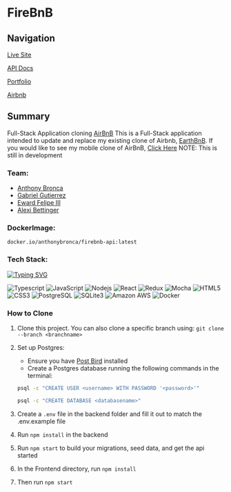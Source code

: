 # FireBnB

## Navigation
[Live Site](https://firebnb-api.onrender.com)

[API Docs](https://github.com/AnthonyBronca/FireBnB/wiki)

[Portfolio](https://anthonybronca.github.io/anthony_portfolio/)

[Airbnb](https://www.airbnb.com/)


## Summary
Full-Stack Application cloning [AirBnB](https://www.airbnb.com/)
This is a Full-Stack application intended to update and replace my existing clone of Airbnb, [EarthBnB](https://github.com/AnthonyBronca/EarthBnB).
If you would like to see my mobile clone of AirBnB, [Click Here](https://github.com/AnthonyBronca/EarthBnB-mobile) NOTE: This is still in development


### Team: 
- [Anthony Bronca](https://github.com/AnthonyBronca)
- [Gabriel Gutierrez](https://github.com/optimumars)
- [Eward Felipe III](https://github.com/E-F-III)
- [Alexi Bettinger](https://github.com/OGAlexi)

### DockerImage:
`docker.io/anthonybronca/firebnb-api:latest`

### Tech Stack:
[![Typing SVG](https://readme-typing-svg.demolab.com?font=Fira+Code&pause=500&color=007acc&width=435&lines=TypeScript;Express;Sequelize;React;Redux;PostgreSQL;SQLite3;Docker;HTML5;CSS3)](https://git.io/typing-svg)

![Typescript](https://img.shields.io/badge/TypeScript-007ACC?style=for-the-badge&logo=typescript&logoColor=white)
![JavaScript](https://img.shields.io/badge/JavaScript-323330?style=for-the-badge&logo=javascript&logoColor=F7DF1E)
![Nodejs](https://img.shields.io/badge/Node.js-43853D?style=for-the-badge&logo=node.js&logoColor=white)
![React](	https://img.shields.io/badge/React-20232A?style=for-the-badge&logo=react&logoColor=61DAFB)
![Redux](https://img.shields.io/badge/Redux-593D88?style=for-the-badge&logo=redux&logoColor=white)
![Mocha](https://img.shields.io/badge/mocha.js-323330?style=for-the-badge&logo=mocha&logoColor=Brown)
![HTML5](https://img.shields.io/badge/HTML5-E34F26?style=for-the-badge&logo=html5&logoColor=white)
![CSS3](https://img.shields.io/badge/CSS3-1572B6?style=for-the-badge&logo=css3&logoColor=white)
![PostgreSQL](https://img.shields.io/badge/PostgreSQL-316192?style=for-the-badge&logo=postgresql&logoColor=white)
![SQLite3](https://img.shields.io/badge/SQLite3-00000F?style=for-the-badge&logo=sqlite3&logoColor=white)
![Amazon AWS](https://img.shields.io/badge/Amazon_AWS-232F3E?style=for-the-badge&logo=amazon-aws&logoColor=white)
![Docker](https://img.shields.io/badge/Docker-2CA5E0?style=for-the-badge&logo=docker&logoColor=white)


### How to Clone

1. Clone this project. You can also clone a specific branch using:
`git clone --branch <branchname> `

2. Set up Postgres:
   - Ensure you have [Post Bird](https://github.com/Paxa/postbird) installed
   - Create a Postgres database running the following commands in the terminal:
   ```sh
   psql -c "CREATE USER <username> WITH PASSWORD '<password>'"
   ```
   ```sh
   psql -c "CREATE DATABASE <databasename>"
   ```
3. Create a `.env` file in the backend folder and fill it out to match the .env.example file
4. Run `npm install` in the backend
5. Run `npm start` to build your migrations, seed data, and get the api started
6. In the Frontend directory, run `npm install`
7. Then run `npm start`


